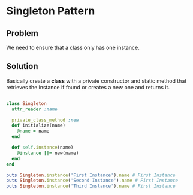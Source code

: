 # Singleton Pattern

## Problem
We need to ensure that a class only has one instance.

## Solution
Basically create a **class** with a private constructor and static method that retrieves the instance if found or creates a new one and returns it. 

```ruby

class Singleton
  attr_reader :name

  private_class_method :new
  def initialize(name)
    @name = name
  end

  def self.instance(name)
    @instance ||= new(name)
  end
end

puts Singleton.instance('First Instance').name # First Instance
puts Singleton.instance('Second Instance').name # First Instance
puts Singleton.instance('Third Instance').name # First Instance

```
